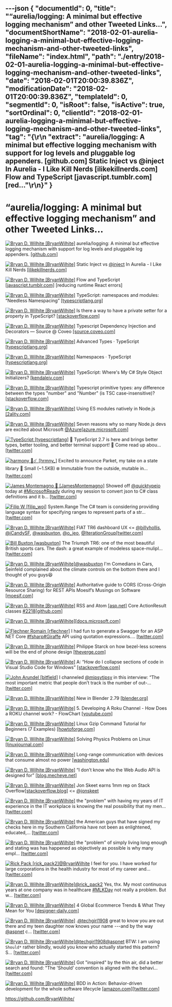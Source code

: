 ---json
{
  "documentId": 0,
  "title": "“aurelia/logging: A minimal but effective logging mechanism” and other Tweeted Links…",
  "documentShortName": "2018-02-01-aurelia-logging-a-minimal-but-effective-logging-mechanism-and-other-tweeted-links",
  "fileName": "index.html",
  "path": "./entry/2018-02-01-aurelia-logging-a-minimal-but-effective-logging-mechanism-and-other-tweeted-links",
  "date": "2018-02-01T20:00:39.836Z",
  "modificationDate": "2018-02-01T20:00:39.836Z",
  "templateId": 0,
  "segmentId": 0,
  "isRoot": false,
  "isActive": true,
  "sortOrdinal": 0,
  "clientId": "2018-02-01-aurelia-logging-a-minimal-but-effective-logging-mechanism-and-other-tweeted-links",
  "tag": "{\r\n  \"extract\": \"aurelia/logging: A minimal but effective logging mechanism with support for log levels and pluggable log appenders. [github.com] Static Inject vs @inject In Aurelia - I Like Kill Nerds [ilikekillnerds.com] Flow and TypeScript [javascript.tumblr.com] [red...\"\r\n}"
}
---

# “aurelia/logging: A minimal but effective logging mechanism” and other Tweeted Links…

[<img alt="Bryan D. Wilhite [BryanWilhite]" src="https://songhay.blob.core.windows.net/shared-social-twitter/BryanWilhite.jpeg">](http://songhayblog.azurewebsites.net/ "Bryan D. Wilhite [BryanWilhite]") aurelia/logging: A minimal but effective logging mechanism with support for log levels and pluggable log appenders. [[github.com]](https://github.com/aurelia/logging)

[<img alt="Bryan D. Wilhite [BryanWilhite]" src="https://songhay.blob.core.windows.net/shared-social-twitter/BryanWilhite.jpeg">](http://songhayblog.azurewebsites.net/ "Bryan D. Wilhite [BryanWilhite]") Static Inject vs [@inject](http://twitter.com/inject) In Aurelia - I Like Kill Nerds [[ilikekillnerds.com]](https://ilikekillnerds.com/2017/03/static-inject-vs-inject-aurelia/)

[<img alt="Bryan D. Wilhite [BryanWilhite]" src="https://songhay.blob.core.windows.net/shared-social-twitter/BryanWilhite.jpeg">](http://songhayblog.azurewebsites.net/ "Bryan D. Wilhite [BryanWilhite]") Flow and TypeScript [[javascript.tumblr.com]](https://javascript.tumblr.com/post/165082071937/flow-and-typescript) [reducing runtime React errors]

[<img alt="Bryan D. Wilhite [BryanWilhite]" src="https://songhay.blob.core.windows.net/shared-social-twitter/BryanWilhite.jpeg">](http://songhayblog.azurewebsites.net/ "Bryan D. Wilhite [BryanWilhite]") TypeScript: namespaces and modules: “Needless Namespacing” [[typescriptlang.org]](https://www.typescriptlang.org/docs/handbook/namespaces-and-modules.html)

[<img alt="Bryan D. Wilhite [BryanWilhite]" src="https://songhay.blob.core.windows.net/shared-social-twitter/BryanWilhite.jpeg">](http://songhayblog.azurewebsites.net/ "Bryan D. Wilhite [BryanWilhite]") Is there a way to have a private setter for a property in TypeScript? [[stackoverflow.com]](https://stackoverflow.com/questions/27825350/private-setter-typescript)

[<img alt="Bryan D. Wilhite [BryanWilhite]" src="https://songhay.blob.core.windows.net/shared-social-twitter/BryanWilhite.jpeg">](http://songhayblog.azurewebsites.net/ "Bryan D. Wilhite [BryanWilhite]") Typescript Dependency Injection and Decorators — Source @ Coveo [[source.coveo.com]](http://source.coveo.com/2016/02/04/typescript-injection-decorator/)

[<img alt="Bryan D. Wilhite [BryanWilhite]" src="https://songhay.blob.core.windows.net/shared-social-twitter/BryanWilhite.jpeg">](http://songhayblog.azurewebsites.net/ "Bryan D. Wilhite [BryanWilhite]") Advanced Types · TypeScript [[typescriptlang.org]](https://www.typescriptlang.org/docs/handbook/advanced-types.html)

[<img alt="Bryan D. Wilhite [BryanWilhite]" src="https://songhay.blob.core.windows.net/shared-social-twitter/BryanWilhite.jpeg">](http://songhayblog.azurewebsites.net/ "Bryan D. Wilhite [BryanWilhite]") Namespaces · TypeScript [[typescriptlang.org]](https://www.typescriptlang.org/docs/handbook/namespaces.html)

[<img alt="Bryan D. Wilhite [BryanWilhite]" src="https://songhay.blob.core.windows.net/shared-social-twitter/BryanWilhite.jpeg">](http://songhayblog.azurewebsites.net/ "Bryan D. Wilhite [BryanWilhite]") TypeScript: Where's My C# Style Object Initializers? [[kendaleiv.com]](https://kendaleiv.com/typescript-wheres-my-csharp-style-object-initializers/)

[<img alt="Bryan D. Wilhite [BryanWilhite]" src="https://songhay.blob.core.windows.net/shared-social-twitter/BryanWilhite.jpeg">](http://songhayblog.azurewebsites.net/ "Bryan D. Wilhite [BryanWilhite]") Typescript primitive types: any difference between the types "number" and "Number" (is TSC case-insensitive)? [[stackoverflow.com]](https://stackoverflow.com/questions/15487220/typescript-primitive-types-any-difference-between-the-types-number-and-numbe)

[<img alt="Bryan D. Wilhite [BryanWilhite]" src="https://songhay.blob.core.windows.net/shared-social-twitter/BryanWilhite.jpeg">](http://songhayblog.azurewebsites.net/ "Bryan D. Wilhite [BryanWilhite]") Using ES modules natively in Node.js [[2ality.com]](http://2ality.com/2017/09/native-esm-node.html)

[<img alt="Bryan D. Wilhite [BryanWilhite]" src="https://songhay.blob.core.windows.net/shared-social-twitter/BryanWilhite.jpeg">](http://songhayblog.azurewebsites.net/ "Bryan D. Wilhite [BryanWilhite]") Seven reasons why so many Node.js devs are excited about Microsoft [@Azure](http://twitter.com/Azure)[[azure.microsoft.com]](https://azure.microsoft.com/en-us/blog/seven-reasons-why-so-many-node-js-devs-are-excited-about-microsoft-azure/)

[<img alt="TypeScript [typescriptlang]" src="https://songhay.blob.core.windows.net/shared-social-twitter/typescriptlang.jpg">](http://www.typescriptlang.org/ "TypeScript [typescriptlang]") 🎉 TypeScript 2.7 is here and brings better types, better tooling, and better terminal support! 🎉 Come read up abou… [[twitter.com]](https://twitter.com/i/web/status/958759625846800384)

[<img alt="harmony 💝☄️ [hrmny_]" src="https://songhay.blob.core.windows.net/shared-social-twitter/hrmny_.jpg">](https://hrmny.pw/ "harmony 💝☄️ [hrmny_]") Excited to announce Parket, my take on a state library 🙏 Small (~1.5KB) ❄️ Immutable from the outside, mutable in… [[twitter.com]](https://twitter.com/i/web/status/958511259758088192)

[<img alt="James Montemagno 🙈 [JamesMontemagno]" src="https://songhay.blob.core.windows.net/shared-social-twitter/JamesMontemagno.jpg">](http://montemagno.com/ "James Montemagno 🙈 [JamesMontemagno]") Showed off [@quicktypeio](http://twitter.com/quicktypeio) today at [#MicrosoftReady](http://twitter.com/search?q=%23MicrosoftReady) during my session to convert json to C# class definitions and it b… [[twitter.com]](https://twitter.com/i/web/status/958913999948546049)

[<img alt="Filip W [filip_woj]" src="https://songhay.blob.core.windows.net/shared-social-twitter/filip_woj.jpg">](http://www.strathweb.com/ "Filip W [filip_woj]") System.Range The C# team is considering providing language syntax for specifying ranges to represent parts of a str… [[twitter.com]](https://twitter.com/i/web/status/959069143893856256)

[<img alt="Bryan D. Wilhite [BryanWilhite]" src="https://songhay.blob.core.windows.net/shared-social-twitter/BryanWilhite.jpeg">](http://songhayblog.azurewebsites.net/ "Bryan D. Wilhite [BryanWilhite]") FIAT TR6 dashboard UX <= [@billyhollis](http://twitter.com/billyhollis), [@iCandySF](http://twitter.com/iCandySF), [@wasbuxton](http://twitter.com/wasbuxton), [@o_jeo](http://twitter.com/o_jeo), [@IterationGroup](http://twitter.com/IterationGroup)[[twitter.com]](https://twitter.com/BryanWilhite/status/953160631053565952/photo/1)

[<img alt="Bill Buxton [wasbuxton]" src="https://songhay.blob.core.windows.net/shared-social-twitter/wasbuxton.jpg">](http://www.billbuxton.com/ "Bill Buxton [wasbuxton]") The Triumph TR6: one of the most beautiful British sports cars. The dash: a great example of modeless space-mulipl… [[twitter.com]](https://twitter.com/i/web/status/953249836626690049)

[<img alt="Bryan D. Wilhite [BryanWilhite]" src="https://songhay.blob.core.windows.net/shared-social-twitter/BryanWilhite.jpeg">](http://songhayblog.azurewebsites.net/ "Bryan D. Wilhite [BryanWilhite]")[@wasbuxton](http://twitter.com/wasbuxton) I'm Comedians in Cars, Seinfeld complained about the climate controls on the bottom there and I thought of you guys😆

[<img alt="Bryan D. Wilhite [BryanWilhite]" src="https://songhay.blob.core.windows.net/shared-social-twitter/BryanWilhite.jpeg">](http://songhayblog.azurewebsites.net/ "Bryan D. Wilhite [BryanWilhite]") Authoritative guide to CORS (Cross-Origin Resource Sharing) for REST APIs Moesif’s Musings on Software [[moesif.com]](https://www.moesif.com/blog/technical/cors/Authoritative-Guide-to-CORS-Cross-Origin-Resource-Sharing-for-REST-APIs/)

[<img alt="Bryan D. Wilhite [BryanWilhite]" src="https://songhay.blob.core.windows.net/shared-social-twitter/BryanWilhite.jpeg">](http://songhayblog.azurewebsites.net/ "Bryan D. Wilhite [BryanWilhite]") RSS and Atom [[asp.net]](http://ASP.NET) Core ActionResult classes [#2218](http://twitter.com/search?q=%232218)[[github.com]](https://github.com/dotnet/wcf/issues/2218)

[<img alt="Bryan D. Wilhite [BryanWilhite]" src="https://songhay.blob.core.windows.net/shared-social-twitter/BryanWilhite.jpeg">](http://songhayblog.azurewebsites.net/ "Bryan D. Wilhite [BryanWilhite]")[[docs.microsoft.com]](https://docs.microsoft.com/en-us/aspnet/core/mvc/advanced/custom-formatters)

[<img alt="Flechner Romain [rflechner]" src="https://songhay.blob.core.windows.net/shared-social-twitter/rflechner.jpg">](http://rflechner.github.io/ "Flechner Romain [rflechner]") I had fun to generate a Swagger for an ASP NET Core [#fsharp](http://twitter.com/search?q=%23fsharp)[#Giraffe](http://twitter.com/search?q=%23Giraffe) API using quotation expressions.… [[twitter.com]](https://twitter.com/i/web/status/958825923662565376)

[<img alt="Bryan D. Wilhite [BryanWilhite]" src="https://songhay.blob.core.windows.net/shared-social-twitter/BryanWilhite.jpeg">](http://songhayblog.azurewebsites.net/ "Bryan D. Wilhite [BryanWilhite]") Philippe Starck on how bezel-less screens will be the end of phone design [[theverge.com]](https://www.theverge.com/2017/9/15/16311476/philippe-starck-xiaomi-mi-mix-phone-design)

[<img alt="Bryan D. Wilhite [BryanWilhite]" src="https://songhay.blob.core.windows.net/shared-social-twitter/BryanWilhite.jpeg">](http://songhayblog.azurewebsites.net/ "Bryan D. Wilhite [BryanWilhite]") A: “How do I collapse sections of code in Visual Studio Code for Windows” [[stackoverflow.com]](https://stackoverflow.com/a/30077543/22944)

[<img alt="John Arundel [bitfield]" src="https://songhay.blob.core.windows.net/shared-social-twitter/bitfield.jpeg">](http://bitfieldconsulting.com/about "John Arundel [bitfield]") I channeled [@mipsytipsy](http://twitter.com/mipsytipsy) in this interview: “The most important metric that people don’t track is the number of out-… [[twitter.com]](https://twitter.com/i/web/status/958704421617197057)

[<img alt="Bryan D. Wilhite [BryanWilhite]" src="https://songhay.blob.core.windows.net/shared-social-twitter/BryanWilhite.jpeg">](http://songhayblog.azurewebsites.net/ "Bryan D. Wilhite [BryanWilhite]") New in Blender 2.79 [[blender.org]](https://www.blender.org/features/releases/2-79/)

[<img alt="Bryan D. Wilhite [BryanWilhite]" src="https://songhay.blob.core.windows.net/shared-social-twitter/BryanWilhite.jpeg">](http://songhayblog.azurewebsites.net/ "Bryan D. Wilhite [BryanWilhite]") 5. Developing A Roku Channel - How Does a ROKU channel work? - FlowChart [[youtube.com]](https://www.youtube.com/watch?v=Iz7A9mYVwuE)

[<img alt="Bryan D. Wilhite [BryanWilhite]" src="https://songhay.blob.core.windows.net/shared-social-twitter/BryanWilhite.jpeg">](http://songhayblog.azurewebsites.net/ "Bryan D. Wilhite [BryanWilhite]") Linux Gzip Command Tutorial for Beginners (7 Examples) [[howtoforge.com]](https://www.howtoforge.com/linux-gzip-command/)

[<img alt="Bryan D. Wilhite [BryanWilhite]" src="https://songhay.blob.core.windows.net/shared-social-twitter/BryanWilhite.jpeg">](http://songhayblog.azurewebsites.net/ "Bryan D. Wilhite [BryanWilhite]") Solving Physics Problems on Linux [[linuxjournal.com]](http://www.linuxjournal.com/content/solving-physics-problems-linux)

[<img alt="Bryan D. Wilhite [BryanWilhite]" src="https://songhay.blob.core.windows.net/shared-social-twitter/BryanWilhite.jpeg">](http://songhayblog.azurewebsites.net/ "Bryan D. Wilhite [BryanWilhite]") Long-range communication with devices that consume almost no power [[washington.edu]](http://www.washington.edu/news/2017/09/13/uw-team-shatters-long-range-communication-barrier-for-devices-that-consume-almost-no-power/)

[<img alt="Bryan D. Wilhite [BryanWilhite]" src="https://songhay.blob.core.windows.net/shared-social-twitter/BryanWilhite.jpeg">](http://songhayblog.azurewebsites.net/ "Bryan D. Wilhite [BryanWilhite]") “I don’t know who the Web Audio API is designed for” [[blog.mecheye.net]](http://blog.mecheye.net/2017/09/i-dont-know-who-the-web-audio-api-is-designed-for/)

[<img alt="Bryan D. Wilhite [BryanWilhite]" src="https://songhay.blob.core.windows.net/shared-social-twitter/BryanWilhite.jpeg">](http://songhayblog.azurewebsites.net/ "Bryan D. Wilhite [BryanWilhite]") Jon Skeet earns 1mm rep on Stack Overflow[[stackoverflow.blog]](https://stackoverflow.blog/2018/01/15/thanks-million-jon-skeet/) <= [@jonskeet](http://twitter.com/jonskeet)

[<img alt="Bryan D. Wilhite [BryanWilhite]" src="https://songhay.blob.core.windows.net/shared-social-twitter/BryanWilhite.jpeg">](http://songhayblog.azurewebsites.net/ "Bryan D. Wilhite [BryanWilhite]") the "problem" with having my years of IT experience in the IT workplace is knowing the real possibility that my men… [[twitter.com]](https://twitter.com/i/web/status/953022381055926272)

[<img alt="Bryan D. Wilhite [BryanWilhite]" src="https://songhay.blob.core.windows.net/shared-social-twitter/BryanWilhite.jpeg">](http://songhayblog.azurewebsites.net/ "Bryan D. Wilhite [BryanWilhite]") the American guys that have signed my checks here in my Southern California have not been as enlightened, educated,… [[twitter.com]](https://twitter.com/i/web/status/953022381840199680)

[<img alt="Bryan D. Wilhite [BryanWilhite]" src="https://songhay.blob.core.windows.net/shared-social-twitter/BryanWilhite.jpeg">](http://songhayblog.azurewebsites.net/ "Bryan D. Wilhite [BryanWilhite]") the "problem" of simply living long enough and stating was has happened as objectively as possible is why many empl… [[twitter.com]](https://twitter.com/i/web/status/953022382591033344)

[<img alt="Rick Pack [rick_pack2]" src="https://songhay.blob.core.windows.net/shared-social-twitter/rick_pack2.jpg">](http://rickpackblog.wordpress.com/ "Rick Pack [rick_pack2]")[@BryanWilhite](http://twitter.com/BryanWilhite) I feel for you. I have worked for large corporations in the health industry for most of my career and… [[twitter.com]](https://twitter.com/i/web/status/953203483737542656)

[<img alt="Bryan D. Wilhite [BryanWilhite]" src="https://songhay.blob.core.windows.net/shared-social-twitter/BryanWilhite.jpeg">](http://songhayblog.azurewebsites.net/ "Bryan D. Wilhite [BryanWilhite]")[@rick_pack2](http://twitter.com/rick_pack2) Yes, thx. My most continuous years at one company was in healthcare [#MLKDay](http://twitter.com/search?q=%23MLKDay) not really a problem. But w… [[twitter.com]](https://twitter.com/i/web/status/953305956049235968)

[<img alt="Bryan D. Wilhite [BryanWilhite]" src="https://songhay.blob.core.windows.net/shared-social-twitter/BryanWilhite.jpeg">](http://songhayblog.azurewebsites.net/ "Bryan D. Wilhite [BryanWilhite]") 4 Global Ecommerce Trends & What They Mean for You [[designer-daily.com]](http://www.designer-daily.com/4-global-ecommerce-trends-what-they-mean-for-you-61068)

[<img alt="Bryan D. Wilhite [BryanWilhite]" src="https://songhay.blob.core.windows.net/shared-social-twitter/BryanWilhite.jpeg">](http://songhayblog.azurewebsites.net/ "Bryan D. Wilhite [BryanWilhite]") .[@techgirl1908](http://twitter.com/techgirl1908) great to know you are out there and my teen daughter now knows your name ---and by the way [@aspnet](http://twitter.com/aspnet) c… [[twitter.com]](https://twitter.com/i/web/status/953448984764231680)

[<img alt="Bryan D. Wilhite [BryanWilhite]" src="https://songhay.blob.core.windows.net/shared-social-twitter/BryanWilhite.jpeg">](http://songhayblog.azurewebsites.net/ "Bryan D. Wilhite [BryanWilhite]")[@techgirl1908](http://twitter.com/techgirl1908)[@aspnet](http://twitter.com/aspnet) BTW: I am using `Should*` rather blindly, would you know who actually started this pattern? S… [[twitter.com]](https://twitter.com/i/web/status/953449481994817536)

[<img alt="Bryan D. Wilhite [BryanWilhite]" src="https://songhay.blob.core.windows.net/shared-social-twitter/BryanWilhite.jpeg">](http://songhayblog.azurewebsites.net/ "Bryan D. Wilhite [BryanWilhite]") Got "inspired" by the thin air, did a better search and found: "The 'Should' convention is aligned with the behavi… [[twitter.com]](https://twitter.com/i/web/status/955327519732916224)

[<img alt="Bryan D. Wilhite [BryanWilhite]" src="https://songhay.blob.core.windows.net/shared-social-twitter/BryanWilhite.jpeg">](http://songhayblog.azurewebsites.net/ "Bryan D. Wilhite [BryanWilhite]") BDD in Action: Behavior-driven development for the whole software lifecycle [[amazon.com]](https://www.amazon.com/BDD-Action-Behavior-driven-development-lifecycle/dp/161729165X?SubscriptionId=1SW6D7X6ZXXR92KVX0G2&tag=thekintespacec00&linkCode=xm2&camp=2025&creative=165953&creativeASIN=161729165X)[[twitter.com]](https://twitter.com/BryanWilhite/status/955540924288794624/photo/1)

<https://github.com/BryanWilhite/>
